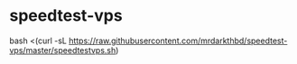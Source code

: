 # speedtest-vps

bash <(curl -sL https://raw.githubusercontent.com/mrdarkthbd/speedtest-vps/master/speedtestvps.sh)

